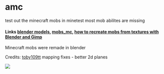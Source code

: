 # amc
test out the minecraft mobs in minetest most mob abilites are missing

#### Links [blender models](https://github.com/22i/minecraft-voxel-blender-models), [mobs_mc](https://github.com/maikerumine/mobs_mc), [how to recreate mobs from textures with Blender and Gimp](http://imgur.com/a/Iqg88)

Minecraft mobs were remade in blender

Credits:
[toby109tt](https://github.com/tobyplowy) mapping fixes - better 2d planes

<img src="http://i.imgur.com/VqbS3D5.png">
